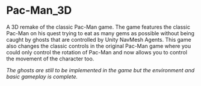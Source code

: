 # Pac-Man_3D
A 3D remake of the classic Pac-Man game. The game features the classic Pac-Man on his quest trying to eat as many gems as possible without being caught by ghosts that are controlled by Unity NavMesh Agents. This game also changes the classic controls in the original Pac-Man game where you could only control the rotation of Pac-Man and now allows you to control the movement of the character too.

*The ghosts are still to be implemented in the game but the environment and basic gameplay is complete.*
